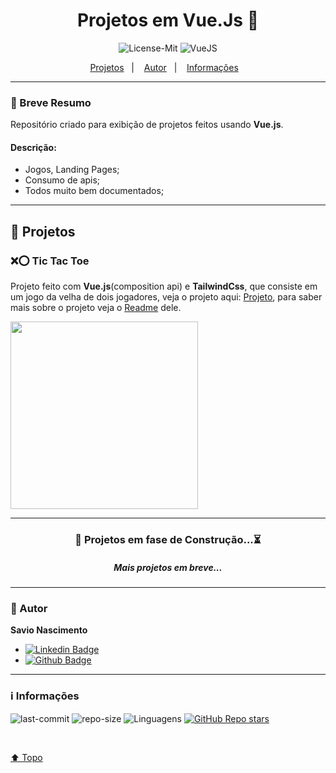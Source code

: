 <div align="center">

<a id="top">

# Projetos em Vue.Js 💚

</a>

![License-Mit](https://img.shields.io/badge/license-MIT-lightseagreen)
![VueJS](https://img.shields.io/badge/Vue.js-35495E?style=flat&logo=vuedotjs&logoColor=4FC08D)

<p align="center">
    <a href="#projects">Projetos</a>&nbsp;&nbsp;&nbsp;|&nbsp;&nbsp;&nbsp;
    <a href="#autor">Autor</a>&nbsp;&nbsp;&nbsp;|&nbsp;&nbsp;&nbsp;
    <a href="#info">Informações</a>&nbsp;&nbsp;&nbsp;
</p>
</div>

---

### 🎯 Breve Resumo

Repositório criado para exibição de projetos feitos usando **Vue.js**.

#### Descrição:

- Jogos, Landing Pages;
- Consumo de apis;
- Todos muito bem documentados;

---

## 👾 Projetos <a id="projects"></a>

### ❌⭕ Tic Tac Toe

Projeto feito com **Vue.js**(composition api) e **TailwindCss**, que consiste em um jogo da velha de dois jogadores, veja o projeto aqui: [Projeto](https://projetos-vue-js.vercel.app/), para saber mais sobre o projeto veja o [Readme](https://github.com/savionascimentodev/Projetos-VueJs/tree/main/tic-tac-toe) dele.

<img src="https://raw.githubusercontent.com/savionascimentodev/Projetos-VueJs/main/assets/tic-tac-toe-desktop.png" width="300">

---

<div align="center">
  
### 🚧 Projetos em fase de Construção...⏳
##### Mais projetos em breve...

</div>

---

### 👤 Autor <a id="autor"></a>

**Savio Nascimento**

- [![Linkedin Badge](https://img.shields.io/badge/-SavioNascimento-blue?style=flat-square&logo=Linkedin&logoColor=white&link=https://www.linkedin.com/savio-nascimento)](https://www.linkedin.com/in/savio-nascimento/)
- [![Github Badge](https://img.shields.io/badge/savionascimentodev-24292e?style=flat&logo=Github&logoColor=white&link=https://github.com/savionascimentodev)](https://github.com/savionascimentodev)

---

### ℹ️ Informações <a id="info"></a>

![last-commit](https://img.shields.io/github/last-commit/savionascimentodev/Projetos-VueJs?&color=g)
![repo-size](https://img.shields.io/github/repo-size/savionascimentodev/Projetos-VueJs?&color=g)
<img src="https://img.shields.io/github/languages/count/savionascimentodev/Projetos-VueJs?color=g&style=flat" alt="Linguagens">
[![GitHub Repo stars](https://img.shields.io/github/stars/savionascimentodev/Projetos-VueJs?style=social)](https://github.com/savionascimentodev/Projetos-VueJs/stargazers)

</br>

[⬆️ Topo](#top) <br>
